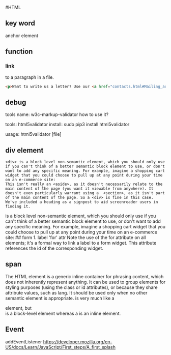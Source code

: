 #HTML
## key word
<a> anchor element
## function

### link
to a paragraph in a file.
```html
<p>Want to write us a letter? Use our <a href="contacts.html#Mailing_address">mailing address</a>.</p>
```

## debug
tools name: w3c-markup-validator
how to use it?

tools: html5validator
install: 
sudo pip3 install html5validator

usage: 
html5validator [file]

## div element
```
<div> is a block level non-semantic element, which you should only use if you can't think of a better semantic block element to use, or don't want to add any specific meaning. For example, imagine a shopping cart widget that you could choose to pull up at any point during your time on an e-commerce site:
This isn't really an <aside>, as it doesn't necessarily relate to the main content of the page (you want it viewable from anywhere). It doesn't even particularly warrant using a  <section>, as it isn't part of the main content of the page. So a <div> is fine in this case. We've included a heading as a signpost to aid screenreader users in finding it.
```
<div> is a block level non-semantic element, which you should only use if you can't think of a better semantic block element to use, or don't want to add any specific meaning. For example, imagine a shopping cart widget that you could choose to pull up at any point during your time on an e-commerce site:
## form
1. label 'for' attr
Note the use of the for attribute on all <label> elements; it's a formal way to link a label to a form widget. This attribute references the id of the corresponding widget.

## span
The HTML <span> element is a generic inline container for phrasing content, which does not inherently represent anything. It can be used to group elements for styling purposes (using the class or id attributes), or because they share attribute values, such as lang. It should be used only when no other semantic element is appropriate. <span> is very much like a <div> element, but <div> is a block-level element whereas a <span> is an inline element.

## Event
addEventListener
https://developer.mozilla.org/en-US/docs/Learn/JavaScript/First_steps/A_first_splash
